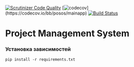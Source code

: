 [![Scrutinizer Code Quality](https://scrutinizer-ci.com/b/posos/mainapp/badges/quality-score.png?b=master&s=897e4dea10b82f8c536c0dc92f8622142b838a5a)](https://scrutinizer-ci.com/b/posos/mainapp/?branch=master) 
[![codecov](https://codecov.io/bb/posos/mainapp/branch/master/gra..)](https://codecov.io/bb/posos/mainapp) 
[![Build Status](https://scrutinizer-ci.com/b/posos/mainapp/badges/build.png?b=master&s=108c73f4ae58e4c5db311ddf9dd5bf561563a18c)](https://scrutinizer-ci.com/b/posos/mainapp/build-status/master) 
# Project Management System

### Установка зависимостей
`pip install -r requirements.txt`